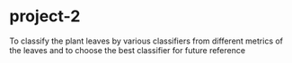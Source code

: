 # project-2
To classify the plant leaves by various classifiers from different metrics of the leaves and to choose the best classifier for future reference
